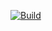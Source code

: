[![Build](https://github.com/skyblock-tools/skyhouse-vue-site/actions/workflows/build.yml/badge.svg?event=push)](https://github.com/skyblock-tools/skyhouse-vue-site/actions/workflows/build.yml)
